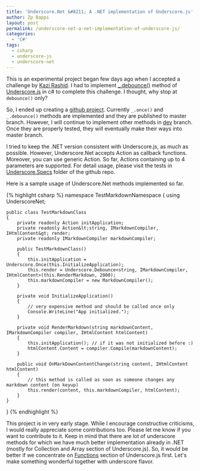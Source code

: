 ```yaml
---
title: 'Underscore.Net &#8211; A .NET implementation of Underscore.js'
author: Zp Bappi
layout: post
permalink: /underscore-net-a-net-implementation-of-underscore-js/
categories:
  - 'C#'
tags:
  - csharp
  - underscore-js
  - underscore-net
---
```

This is an experimental project began few days ago when I accepted a challenge by [Kazi Rashid][1]. I had to implement [_.debounce()](http://underscorejs.org/#debounce) method of [Underscore.js](http://underscorejs.org/) in c# to complete this challenge. I thought, why stop at `debounce()` only?

So, I ended up creating a [github project](https://github.com/zpbappi/underscore-net). Currently `_.once()` and `_.debounce()` methods are implemented and they are published to master branch. However, I will continue to implement other methods in [dev](https://github.com/zpbappi/underscore-net/tree/dev) branch. Once they are properly tested, they will eventually make their ways into master branch.

I tried to keep the .NET version consistent with Underscore.js, as much as possible. However, Underscore.Net accepts Action as callback functions. Moreover, you can use generic Action<T>. So far, Actions containing up to 4 parameters are supported. For detail usage, please visit the tests in [Underscore.Specs](https://github.com/zpbappi/underscore-net/tree/dev/Underscore.Specs) folder of the github repo.

Here is a sample usage of Underscore.Net methods implemented so far.

{% highlight csharp %}
namespace TestMarkdownNamespace
{
    using UnderscoreNet;

    public class TestMarkdownClass
    {
        private readonly Action initApplication;
        private readonly Action&lt;string, IMarkdownCompiler, IHtmlContent&gt; render;
        private readonly IMarkdownCompiler markdownCompiler;

        public TestMarkdownClass()
        {
            this.initApplication = Underscore.Once(this.InitializeApplication);
            this.render = Underscore.Debounce<string, IMarkdownCompiler, IHtmlContent>(this.RenderMarkdown, 2000);
            this.markdownCompiler = new MarkdownCompiler();
        }

        private void InitializeApplication()
        {
            // very expensive method and should be called once only
            Console.WriteLine("App initialized.");
        }

        private void RenderMarkdown(string markdownContent, IMarkdownCompiler compiler, IHtmlContent htmlContent)
        {
            this.initApplication(); // if it was not initialized before :)
            htmlContent.Content = compiler.Compile(markdownContent);
        }

        public void OnMarkDownContentChange(string content, IHtmlContent htmlContent)
        {
            // this method is called as soon as someone changes any markdown content (on keyup)
            this.render(content, this.markdownCompiler, htmlContent);
        }
    }
}
{% endhighlight %}

This project is in very early stage. While I encourage constructive criticisms, I would really appreciate some contributions too. Please let me know if you want to contribute to it. Keep in mind that there are lot of underscore methods for which we have much better implementation already in .NET (mostly for Collection and Array section of Underscore.js). So, it would be better if we concentrate on [Functions](http://underscorejs.org/#functions) section of Underscore.js first. Let's make something wonderful together with underscore flavor.

 [1]: https://twitter.com/manzurrashid
